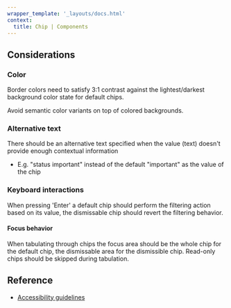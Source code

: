 ```yaml
---
wrapper_template: '_layouts/docs.html'
context:
  title: Chip | Components
---
```


## Considerations

### Color

Border colors need to satisfy 3:1 contrast against the lightest/darkest background color state for default chips.

Avoid semantic color variants on top of colored backgrounds.

### Alternative text

There should be an alternative text specified when the value (text) doesn't provide enough contextual information

- E.g. "status important" instead of the default "important" as the value of the chip

### Keyboard interactions

When pressing 'Enter' a default chip should perform the filtering action based on its value, the dismissable chip should revert the filtering behavior.

#### Focus behavior

When tabulating through chips the focus area should be the whole chip for the default chip, the dismissable area for the dismissible chip. Read-only chips should be skipped during tabulation.

## Reference

- [Accessibility guidelines](https://discourse.ubuntu.com/t/quick-accessibility-audit-for-designers/35120)
